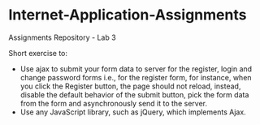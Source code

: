 # Internet-Application-Assignments
Assignments Repository - Lab 3

Short exercise to:
- Use ajax to submit your form data to server for the register, login and change password forms i.e., for the register form, for instance, when you click the Register button, the page should not
reload, instead, disable the default behavior of the submit button, pick the form data from the form
and asynchronously send it to the server.
- Use any JavaScript library, such as jQuery, which implements Ajax. 

